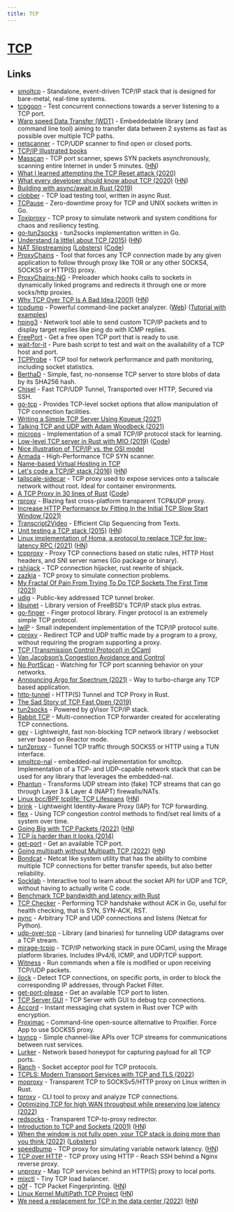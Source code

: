 ```yaml
---
title: TCP
---
```


# [TCP](https://en.wikipedia.org/wiki/Transmission_Control_Protocol)

## Links

- [smoltcp](https://github.com/smoltcp-rs/smoltcp) - Standalone, event-driven TCP/IP stack that is designed for bare-metal, real-time systems.
- [tcpgoon](https://github.com/dachad/tcpgoon) - Test concurrent connections towards a server listening to a TCP port.
- [Warp speed Data Transfer (WDT)](https://github.com/facebook/wdt) - Embeddedable library (and command line tool) aiming to transfer data between 2 systems as fast as possible over multiple TCP paths.
- [netscanner](https://github.com/R4yGM/netscanner) - TCP/UDP scanner to find open or closed ports.
- [TCP/IP Illustrated books](https://en.wikipedia.org/wiki/TCP/IP_Illustrated)
- [Masscan](https://github.com/robertdavidgraham/masscan) - TCP port scanner, spews SYN packets asynchronously, scanning entire Internet in under 5 minutes. ([HN](https://news.ycombinator.com/item?id=28682986))
- [What I learned attempting the TCP Reset attack (2020)](http://squidarth.com/article/networking/2020/05/03/tcp-resets.html)
- [What every developer should know about TCP (2020)](https://robertovitillo.com/what-every-developer-should-know-about-tcp/) ([HN](https://news.ycombinator.com/item?id=23177607))
- [Building with async/await in Rust (2019)](https://ragona.com/posts/clobber_async_await)
- [clobber](https://github.com/ragona/clobber) - TCP load testing tool, written in async Rust.
- [TCPause](https://github.com/innogames/tcpause) - Zero-downtime proxy for TCP and UNIX sockets written in Go.
- [Toxiproxy](https://github.com/Shopify/toxiproxy) - TCP proxy to simulate network and system conditions for chaos and resiliency testing.
- [go-tun2socks](https://github.com/eycorsican/go-tun2socks) - tun2socks implementation written in Go.
- [Understand (a little) about TCP (2015)](https://jvns.ca/blog/2015/11/21/why-you-should-understand-a-little-about-tcp/) ([HN](https://news.ycombinator.com/item?id=24917460))
- [NAT Slipstreaming](https://samy.pl/slipstream/) ([Lobsters](https://lobste.rs/s/dbzbfo/nat_slipstreaming)) ([Code](https://github.com/samyk/slipstream))
- [ProxyChains](https://github.com/haad/proxychains) - Tool that forces any TCP connection made by any given application to follow through proxy like TOR or any other SOCKS4, SOCKS5 or HTTP(S) proxy.
- [ProxyChains-NG](https://github.com/rofl0r/proxychains-ng) - Preloader which hooks calls to sockets in dynamically linked programs and redirects it through one or more socks/http proxies.
- [Why TCP Over TCP Is A Bad Idea (2001)](http://sites.inka.de/~bigred/devel/tcp-tcp.html) ([HN](https://news.ycombinator.com/item?id=25080693))
- [tcpdump](https://github.com/the-tcpdump-group/tcpdump) - Powerful command-line packet analyzer. ([Web](https://www.tcpdump.org/)) ([Tutorial with examples](https://danielmiessler.com/study/tcpdump/))
- [hping3](https://github.com/antirez/hping) - Network tool able to send custom TCP/IP packets and to display target replies like ping do with ICMP replies.
- [FreePort](https://github.com/phayes/freeport) - Get a free open TCP port that is ready to use.
- [wait-for-it](https://github.com/vishnubob/wait-for-it) - Pure bash script to test and wait on the availability of a TCP host and port.
- [TCPProbe](https://github.com/mehrdadrad/tcpprobe) - TCP tool for network performance and path monitoring, including socket statistics.
- [BerthaD](https://github.com/bertha/berthad) - Simple, fast, no-nonsense TCP server to store blobs of data by its SHA256 hash.
- [Chisel](https://github.com/jpillora/chisel) - Fast TCP/UDP Tunnel, Transported over HTTP, Secured via SSH.
- [go-tcp](https://github.com/mikioh/tcp) - Provides TCP-level socket options that allow manipulation of TCP connection facilities.
- [Writing a Simple TCP Server Using Kqueue (2021)](https://dev.to/frosnerd/writing-a-simple-tcp-server-using-kqueue-cah)
- [Talking TCP and UDP with Adam Woodbeck (2021)](https://changelog.com/gotime/176)
- [microps](https://github.com/pandax381/microps) - Implementation of a small TCP/IP protocol stack for learning.
- [Low-level TCP server in Rust with MIO (2019)](https://sergey-melnychuk.github.io/2019/08/01/rust-mio-tcp-server/) ([Code](https://github.com/sergey-melnychuk/mio-tcp-server))
- [Nice illustration of TCP/IP vs. the OSI model](https://twitter.com/rtzll/status/1391459216771145728)
- [Armada](https://github.com/resyncgg/armada) - High-Performance TCP SYN scanner.
- [Name-based Virtual Hosting in TCP](http://www.litech.org/~brian/tcphosts/paper.html)
- [Let's code a TCP/IP stack (2016)](https://www.saminiir.com/lets-code-tcp-ip-stack-1-ethernet-arp/) ([HN](https://news.ycombinator.com/item?id=27654182))
- [tailscale-sidecar](https://github.com/markpash/tailscale-sidecar) - TCP proxy used to expose services onto a tailscale network without root. Ideal for container environments.
- [A TCP Proxy in 30 lines of Rust](https://zmedley.com/tcp-proxy.html) ([Code](https://github.com/ZekeMedley/tcp-proxy))
- [rproxy](https://github.com/glacierx/rproxy) - Blazing fast cross-platform transparent TCP&UDP proxy.
- [Increase HTTP Performance by Fitting In the Initial TCP Slow Start Window (2021)](https://sirupsen.com/napkin/problem-15/)
- [Transcript2Video](http://www.xiongyu.me/projects/transcript2video/) - Efficient Clip Sequencing from Texts.
- [Unit testing a TCP stack (2015)](http://www.snellman.net/blog/archive/2015-07-09-unit-testing-a-tcp-stack/) ([HN](https://news.ycombinator.com/item?id=28311288))
- [Linux implementation of Homa, a protocol to replace TCP for low-latency RPC (2021)](https://www.micahlerner.com/2021/08/29/a-linux-kernel-implementation-of-the-homa-transport-protocol.html) ([HN](https://news.ycombinator.com/item?id=28440542))
- [tcpproxy](https://github.com/inetaf/tcpproxy) - Proxy TCP connections based on static rules, HTTP Host headers, and SNI server names (Go package or binary).
- [rshijack](https://github.com/kpcyrd/rshijack) - TCP connection hijacker, rust rewrite of shijack.
- [zazkia](https://github.com/emicklei/zazkia) - TCP proxy to simulate connection problems.
- [My Fractal Of Pain From Trying To Do TCP Sockets The First Time (2021)](https://rtpg.co/2021/09/29/fractal-of-pain.html)
- [udig](https://github.com/mkmik/udig) - Public-key addressed TCP tunnel broker.
- [libuinet](https://github.com/pkelsey/libuinet) - Library version of FreeBSD's TCP/IP stack plus extras.
- [go-finger](https://github.com/mitchellh/go-finger) - Finger protocol library. Finger protocol is an extremely simple TCP protocol.
- [lwIP](https://github.com/lwip-tcpip/lwip) - Small independent implementation of the TCP/IP protocol suite.
- [cproxy](https://github.com/NOBLES5E/cproxy) - Redirect TCP and UDP traffic made by a program to a proxy, without requiring the program supporting a proxy.
- [TCP (Transmission Control Protocol) in OCaml](https://github.com/roburio/tcp)
- [Van Jacobson’s Congestion Avoidance and Control](http://protocols.netlab.uky.edu/~calvert/classes/571/lectureslides/congestion.pdf)
- [No PortScan](https://git.encryp.ch/g00g1/no-portscan) - Watching for TCP port scanning behavior on your networks.
- [Announcing Argo for Spectrum (2021)](https://blog.cloudflare.com/argo-spectrum/) - Way to turbo-charge any TCP based application.
- [http-tunnel](https://github.com/xnuter/http-tunnel) - HTTP(S) Tunnel and TCP Proxy in Rust.
- [The Sad Story of TCP Fast Open (2019)](https://squeeze.isobar.com/2019/04/11/the-sad-story-of-tcp-fast-open/)
- [tun2socks](https://github.com/xjasonlyu/tun2socks) - Powered by gVisor TCP/IP stack.
- [Rabbit TCP](https://github.com/ihciah/rabbit-tcp) - Multi-connection TCP forwarder created for accelerating TCP connections.
- [gev](https://github.com/Allenxuxu/gev) - Lightweight, fast non-blocking TCP network library / websocket server based on Reactor mode.
- [tun2proxy](https://github.com/blechschmidt/tun2proxy) - Tunnel TCP traffic through SOCKS5 or HTTP using a TUN interface.
- [smoltcp-nal](https://github.com/quartiq/smoltcp-nal) - embedded-nal implementation for smoltcp. Implementation of a TCP- and UDP-capable network stack that can be used for any library that leverages the embedded-nal.
- [Phantun](https://github.com/dndx/phantun) - Transforms UDP stream into (fake) TCP streams that can go through Layer 3 & Layer 4 (NAPT) firewalls/NATs.
- [Linux bcc/BPF tcplife: TCP Lifespans](https://www.brendangregg.com/blog/2016-11-30/linux-bcc-tcplife.html) ([HN](https://news.ycombinator.com/item?id=30171712))
- [brink](https://github.com/jsiebens/brink) - Lightweight Identity-Aware Proxy (IAP) for TCP forwarding.
- [flex](https://github.com/mpenet/flex) - Using TCP congestion control methods to find/set real limits of a system over time.
- [Going Big with TCP Packets (2022)](https://lwn.net/SubscriberLink/884104/89d8ccf8f52ad9dc/) ([HN](https://news.ycombinator.com/item?id=30342926))
- [TCP is harder than it looks (2014)](https://www.snellman.net/blog/archive/2014-11-11-tcp-is-harder-than-it-looks.html)
- [get-port](https://github.com/sindresorhus/get-port) - Get an available TCP port.
- [Going multipath without Multipath TCP (2022)](https://blog.benjojo.co.uk/post/multipath-without-mptcp) ([HN](https://news.ycombinator.com/item?id=30454014))
- [Bondcat](https://github.com/benjojo/bondcat) - Netcat like system utility that has the ability to combine multiple TCP connections for better transfer speeds, but also better reliability.
- [Socklab](https://github.com/drakkar-lig/socklab) - Interactive tool to learn about the socket API for UDP and TCP, without having to actually write C code.
- [Benchmark TCP bandwidth and latency with Rust](https://github.com/LorenzoMartini/rust-tcp-io-perf)
- [TCP Checker](https://github.com/tevino/tcp-shaker) - Performing TCP handshake without ACK in Go, useful for health checking, that is SYN, SYN-ACK, RST.
- [pync](https://github.com/brenw0rth/pync) - Arbitrary TCP and UDP connections and listens (Netcat for Python).
- [udp-over-tcp](https://github.com/mullvad/udp-over-tcp) - Library (and binaries) for tunneling UDP datagrams over a TCP stream.
- [mirage-tcpip](https://github.com/mirage/mirage-tcpip) - TCP/IP networking stack in pure OCaml, using the Mirage platform libraries. Includes IPv4/6, ICMP, and UDP/TCP support.
- [Witness](https://github.com/nolanderc/witness) - Run commands when a file is modified or upon receiving TCP/UDP packets.
- [ilock](https://doc.huc.fr.eu.org/en/monitor/iblock-openbsd/) - Detect TCP connections, on specific ports, in order to block the corresponding IP addresses, through Packet Filter.
- [get-port-please](https://github.com/unjs/get-port-please) - Get an available TCP port to listen.
- [TCP Server GUI](https://github.com/AlexxNB/TCPServerGUI) - TCP Server with GUI to debug tcp connections.
- [Accord](https://github.com/LoipesMas/accord) - Instant messaging chat system in Rust over TCP with encryption.
- [Proximac](https://github.com/csujedihy/proximac) - Command-line open-source alternative to Proxifier. Force App to use SOCKS5 proxy.
- [tsyncp](https://github.com/PoOnesNerfect/tsyncp) - Simple channel-like APIs over TCP streams for communications between rust services.
- [Lurker](https://github.com/m-mizutani/lurker) - Network based honeypot for capturing payload for all TCP ports.
- [Ranch](https://github.com/ninenines/ranch) - Socket acceptor pool for TCP protocols.
- [TCPLS: Modern Transport Services with TCP and TLS (2022)](https://blog.apnic.net/2022/05/24/tcpls-modern-transport-services-with-tcp-and-tls/)
- [moproxy](https://github.com/sorz/moproxy) - Transparent TCP to SOCKSv5/HTTP proxy on Linux written in Rust.
- [tproxy](https://github.com/kevwan/tproxy) - CLI tool to proxy and analyze TCP connections.
- [Optimizing TCP for high WAN throughput while preserving low latency (2022)](https://blog.cloudflare.com/optimizing-tcp-for-high-throughput-and-low-latency/)
- [redsocks](https://github.com/darkk/redsocks) - Transparent TCP-to-proxy redirector.
- [Introduction to TCP and Sockets (2001)](https://www.scottklement.com/rpg/socktut/introduction.html) ([HN](https://news.ycombinator.com/item?id=32160339))
- [When the window is not fully open, your TCP stack is doing more than you think (2022)](https://blog.cloudflare.com/when-the-window-is-not-fully-open-your-tcp-stack-is-doing-more-than-you-think/) ([Lobsters](https://lobste.rs/s/ep23m0/when_window_is_not_fully_open_your_tcp))
- [speedbump](https://github.com/kffl/speedbump) - TCP proxy for simulating variable network latency. ([HN](https://news.ycombinator.com/item?id=32292973))
- [TCP over HTTP](https://github.com/julianbuettner/tcp-over-http) - TCP proxy using HTTP - Reach SSH behind a Nginx reverse proxy.
- [unproxy](https://github.com/losfair/unproxy) - Map TCP services behind an HTTP(S) proxy to local ports.
- [mixctl](https://github.com/inlets/mixctl) - Tiny TCP load balancer.
- [p0f](https://lcamtuf.coredump.cx/p0f3/) - TCP Packet Fingerprinting. ([HN](https://news.ycombinator.com/item?id=32879551))
- [Linux Kernel MultiPath TCP Project](https://www.multipath-tcp.org/) ([HN](https://news.ycombinator.com/item?id=33220975))
- [We need a replacement for TCP in the data center (2022)](https://web.stanford.edu/~ouster/cgi-bin/papers/replaceTcp.pdf) ([HN](https://news.ycombinator.com/item?id=33401480))

